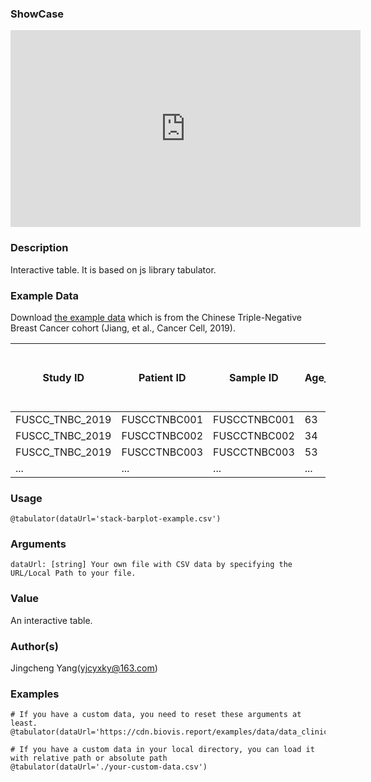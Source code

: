 ### ShowCase

<!-- Video -->

<iframe
    width="560"
    height="315"
    src="https://www.youtube.com/embed/MZ1Kv75t_Mc"
    title="YouTube video player"
    frameborder="0"
    allow="accelerometer; autoplay; clipboard-write; encrypted-media; gyroscope; picture-in-picture"
    allowfullscreen
></iframe>

### Description

Interactive table. It is based on js library tabulator.

### Example Data

Download <a href="https://cdn.biovis.report/examples/data/data_clinical_patient.csv" target="_blank">the example data</a> which is from the Chinese Triple-Negative Breast Cancer cohort (Jiang, et al., Cancer Cell, 2019).

| Study ID        | Patient ID   | Sample ID    | Age_at_surgery | Anthracyclines | Ascat_ACF | Ascat_Ploidy | Bone_metastasis | Brain_metastasis | BRCA12_MUT | BRCA1_MUT | BRCA2_MUT | Chemotherapy | Chemotherapy_other_regimen | Chemotherapy_regimen_unknown | CNA_Subtype | Contralateral_supraclavicular_LN_metastasis | Date_of_last_followup | Date_of_surgery | RFS_time_Months | RFS_Status    | DNA_QC_Failed | ERBB2_FISH | ERBB2_IHC_score | ER_IHC_score | Exome_Seqencing | Fibrosis | Followup_Month | Fraction Genome Altered | Grade | Histology | Histology_extended    | HRD          | HTA_ID | iCluster_Subtype | Internal_mammary_LN_metastasis | Intrinsic_Subtype | iTILs | Kbase Identifier | Ki67 | LC3B_ZS | Live_metastasis | LN_examed | LN_positive | LOH | Lost  | LSTm         | Lung_metastasis | Menopause | mRNA_Subtype | Mutation Count | Mutation_Subtype | Mutation_Subtype_Old | N   | Necrosis | Note | No_Chemotherapy | OncoScan_Array | Paclitaxel | Perineural_invasion | Platins | PR_IHC_score | Radiotherapy | RFS_time_Days | RNA_Seqencing | Number of Samples Per Patient | Sex    | Size_cm | SNF_Subtype | sTILs | Surgery | T   | Telomeric_AI | tissue_type |
| --------------- | ------------ | ------------ | -------------- | -------------- | --------- | ------------ | --------------- | ---------------- | ---------- | --------- | --------- | ------------ | -------------------------- | ---------------------------- | ----------- | ------------------------------------------- | --------------------- | --------------- | --------------- | ------------- | ------------- | ---------- | --------------- | ------------ | --------------- | -------- | -------------- | ----------------------- | ----- | --------- | --------------------- | ------------ | ------ | ---------------- | ------------------------------ | ----------------- | ----- | ---------------- | ---- | ------- | --------------- | --------- | ----------- | --- | ----- | ------------ | --------------- | --------- | ------------ | -------------- | ---------------- | -------------------- | --- | -------- | ---- | --------------- | -------------- | ---------- | ------------------- | ------- | ------------ | ------------ | ------------- | ------------- | ----------------------------- | ------ | ------- | ----------- | ----- | ------- | --- | ------------ | ----------- |
| FUSCC_TNBC_2019 | FUSCCTNBC001 | FUSCCTNBC001 | 63             | TRUE           | 0.42      | 2.939498835  | FALSE           | FALSE            | FALSE      | FALSE     | FALSE     | TRUE         | FALSE                      | FALSE                        | Low_CIN     | FALSE                                       | 2016/1/28             | 2011/11/1       | 51.6            | 0:DiseaseFree | FALSE         | NA         | 0               | Negative     | YES             | NA       | 50.9260274     | 0.1729                  | NA    | MC        | NA                    | 20.43776806  | NA     | iC6              | FALSE                          | Basal             | 10    | 1                | 30   | NA      | FALSE           | 18        | 0           | 13  | FALSE | 6.437768063  | FALSE           | TRUE      | IM           | 111            | HRD              | HRD                  | 0   | NA       | None | FALSE           | YES            | FALSE      | FALSE               | FALSE   | Negative     | FALSE        | 1549          | YES           | 1                             | Female | 4       | SC2         | 10    | MRM     | 2   | 1            | tumor       |
| FUSCC_TNBC_2019 | FUSCCTNBC002 | FUSCCTNBC002 | 34             | TRUE           | 0.23      | 2.50316044   | FALSE           | FALSE            | NA         | NA        | NA        | TRUE         | FALSE                      | FALSE                        | Chr9p23_amp | FALSE                                       | 2017/6/30             | 2014/5/30       | 37.6            | 0:DiseaseFree | FALSE         | Negative   | 1               | Negative     | YES             | NA       | 37.05205479    | 0.0723                  | NA    | IDC       | NA                    | 31.20101318  | NA     | NA               | FALSE                          | NA                | 0     | 2                | 70   | NA      | FALSE           | 20        | 0           | 8   | FALSE | 17.20101318  | FALSE           | FALSE     | NA           | 29             | Clock_like       | Aging                | 0   | NA       | NAC  | FALSE           | YES            | FALSE      | NA                  | FALSE   | Negative     | FALSE        | 1127          | NA            | 1                             | Female | 2       | NA          | 10    | MRM     | 1   | 6            | tumor       |
| FUSCC_TNBC_2019 | FUSCCTNBC003 | FUSCCTNBC003 | 53             | TRUE           | 1         | 1.996795888  | FALSE           | FALSE            | NA         | NA        | NA        | TRUE         | FALSE                      | FALSE                        | NA          | FALSE                                       | 2017/6/30             | 2014/8/6        | 35.3            | 0:DiseaseFree | TRUE          | Negative   | 2               | Negative     | NA              | NA       | 34.81643836    | 0.0010                  | 3     | Others    | With_Apocrine_Feature | -30.95033627 | NA     | NA               | FALSE                          | Other             | NA    | 3                | 25   | NA      | FALSE           | 16        | 0           | 0   | FALSE | -30.95033627 | FALSE           | FALSE     | LAR          | NA             | NA               | NA                   | 0   | NA       | None | FALSE           | NA             | TRUE       | NA                  | FALSE   | Negative     | FALSE        | 1059          | YES           | 2                             | Female | 2       | NA          | NA    | MTX     | 1   | 0            | tumor       |
| ...             | ...          | ...          | ...            | ...            | ...       | ...          | ...             | ...              | ...        | ...       | ...       | ...          | ...                        | ...                          | ...         | ...                                         | ...                   | ...             | ...             | ...           | ...           | ...        | ...             | ...          | ...             | ...      | ...            | ...                     | ...   | ...       | ...                   | ...          | ...    | ...              | ...                            | ...               | ...   | ...              | ...  | ...     | ...             | ...       | ...         | ... | ...   | ...          | ...             | ...       | ...          | ...            | ...              | ...                  | ... | ...      | ...  | ...             | ...            | ...        | ...                 | ...     | ...          | ...          | ...           | ...           | ...                           | ...    | ...     | ...         | ...   | ...     | ... | ...          | ...         |

### Usage

```
@tabulator(dataUrl='stack-barplot-example.csv')
```

### Arguments

```text
dataUrl: [string] Your own file with CSV data by specifying the URL/Local Path to your file.
```

### Value

An interactive table.

### Author(s)

Jingcheng Yang(yjcyxky@163.com)

### Examples

```
# If you have a custom data, you need to reset these arguments at least.
@tabulator(dataUrl='https://cdn.biovis.report/examples/data/data_clinical_patient.csv')

# If you have a custom data in your local directory, you can load it with relative path or absolute path
@tabulator(dataUrl='./your-custom-data.csv')
```
